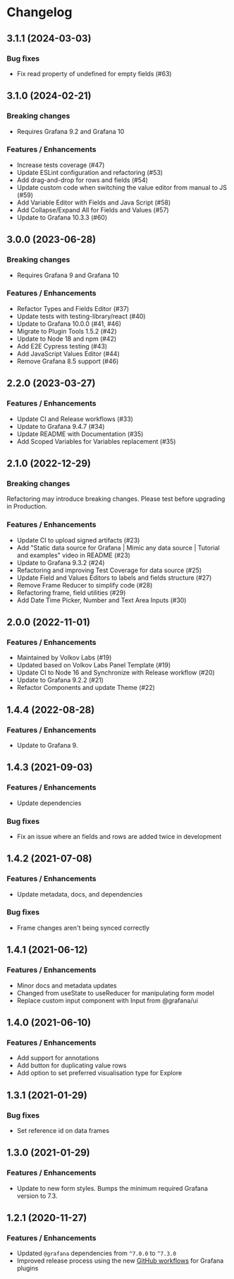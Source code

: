 # Changelog

## 3.1.1 (2024-03-03)

### Bug fixes

- Fix read property of undefined for empty fields (#63)

## 3.1.0 (2024-02-21)

### Breaking changes

- Requires Grafana 9.2 and Grafana 10

### Features / Enhancements

- Increase tests coverage (#47)
- Update ESLint configuration and refactoring (#53)
- Add drag-and-drop for rows and fields (#54)
- Update custom code when switching the value editor from manual to JS (#59)
- Add Variable Editor with Fields and Java Script (#58)
- Add Collapse/Expand All for Fields and Values (#57)
- Update to Grafana 10.3.3 (#60)

## 3.0.0 (2023-06-28)

### Breaking changes

- Requires Grafana 9 and Grafana 10

### Features / Enhancements

- Refactor Types and Fields Editor (#37)
- Update tests with testing-library/react (#40)
- Update to Grafana 10.0.0 (#41, #46)
- Migrate to Plugin Tools 1.5.2 (#42)
- Update to Node 18 and npm (#42)
- Add E2E Cypress testing (#43)
- Add JavaScript Values Editor (#44)
- Remove Grafana 8.5 support (#46)

## 2.2.0 (2023-03-27)

### Features / Enhancements

- Update CI and Release workflows (#33)
- Update to Grafana 9.4.7 (#34)
- Update README with Documentation (#35)
- Add Scoped Variables for Variables replacement (#35)

## 2.1.0 (2022-12-29)

### Breaking changes

Refactoring may introduce breaking changes. Please test before upgrading in Production.

### Features / Enhancements

- Update CI to upload signed artifacts (#23)
- Add "Static data source for Grafana | Mimic any data source | Tutorial and examples" video in README (#23)
- Update to Grafana 9.3.2 (#24)
- Refactoring and improving Test Coverage for data source (#25)
- Update Field and Values Editors to labels and fields structure (#27)
- Remove Frame Reducer to simplify code (#28)
- Refactoring frame, field utilities (#29)
- Add Date Time Picker, Number and Text Area Inputs (#30)

## 2.0.0 (2022-11-01)

### Features / Enhancements

- Maintained by Volkov Labs (#19)
- Updated based on Volkov Labs Panel Template (#19)
- Update CI to Node 16 and Synchronize with Release workflow (#20)
- Update to Grafana 9.2.2 (#21)
- Refactor Components and update Theme (#22)

## 1.4.4 (2022-08-28)

### Features / Enhancements

- Update to Grafana 9.

## 1.4.3 (2021-09-03)

### Features / Enhancements

- Update dependencies

### Bug fixes

- Fix an issue where an fields and rows are added twice in development

## 1.4.2 (2021-07-08)

### Features / Enhancements

- Update metadata, docs, and dependencies

### Bug fixes

- Frame changes aren't being synced correctly

## 1.4.1 (2021-06-12)

### Features / Enhancements

- Minor docs and metadata updates
- Changed from useState to useReducer for manipulating form model
- Replace custom input component with Input from @grafana/ui

## 1.4.0 (2021-06-10)

### Features / Enhancements

- Add support for annotations
- Add button for duplicating value rows
- Add option to set preferred visualisation type for Explore

## 1.3.1 (2021-01-29)

### Bug fixes

- Set reference id on data frames

## 1.3.0 (2021-01-29)

### Features / Enhancements

- Update to new form styles. Bumps the minimum required Grafana version to 7.3.

## 1.2.1 (2020-11-27)

### Features / Enhancements

- Updated `@grafana` dependencies from `^7.0.0` to `^7.3.0`
- Improved release process using the new [GitHub workflows](https://github.com/grafana/plugin-workflows) for Grafana plugins
